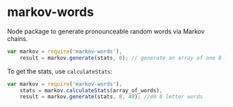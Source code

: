 # markov-words
Node package to generate pronounceable random words via Markov chains.
```js
var markov = require('markov-words'),
    result = markov.generate(stats, 8); // generate an array of one 8 letter word
```
To get the stats, use `calculateStats`:
```js
var markov = require('markov-words'),
    stats = markov.calculateStats(array_of_words),
    result = markov.generate(stats, 8, 40); //40 8 letter words
```
